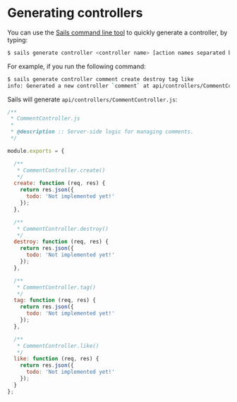 # Generating controllers

You can use the [Sails command line tool](http://sailsjs.org/documentation/reference/cli) to quickly generate a controller, by typing:

```sh
$ sails generate controller <controller name> [action names separated by spaces...]
```

For example, if you run the following command:

```sh
$ sails generate controller comment create destroy tag like
info: Generated a new controller `comment` at api/controllers/CommentController.js!
```

Sails will generate `api/controllers/CommentController.js`:

```javascript
/**
 * CommentController.js
 *
 * @description :: Server-side logic for managing comments.
 */

module.exports = {

  /**
   * CommentController.create()
   */
  create: function (req, res) {
    return res.json({
      todo: 'Not implemented yet!'
    });
  },

  /**
   * CommentController.destroy()
   */
  destroy: function (req, res) {
    return res.json({
      todo: 'Not implemented yet!'
    });
  },

  /**
   * CommentController.tag()
   */
  tag: function (req, res) {
    return res.json({
      todo: 'Not implemented yet!'
    });
  },

  /**
   * CommentController.like()
   */
  like: function (req, res) {
    return res.json({
      todo: 'Not implemented yet!'
    });
  }
};
```


<docmeta name="displayName" value="Generating Controllers">

